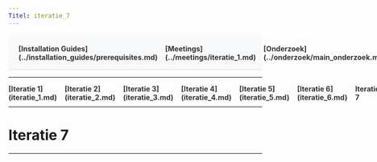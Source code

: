 ```yaml
---
Titel: iteratie_7
---
```


<div style="display:flex; justify-content:space-between; align-items:left; padding:20px; background-color:#f8f9fa; border-bottom:1px solid #e0e0e0;">
  <nav style="display:flex; gap:15px; height:30px;">
    <a markdown="1" style="text-decoration:none; color:#333; font-weight:bold;">[Installation Guides](../installation_guides/prerequisites.md)</a>
    <a markdown="1" style="text-decoration:none; color:#333; font-weight:bold;">[Meetings](../meetings/iteratie_1.md)</a>
    <a markdown="1" style="text-decoration:none; color:#333; font-weight:bold;">[Onderzoek](../onderzoek/main_onderzoek.md)</a>
    <a markdown="1" style="text-decoration:none; color:#333; font-weight:bold;">[Retrospectives](../retrospectives/home_retrospectives.md)</a>
  </nav>
</div>

---

<nav style="display:flex; gap:15px; height:30px;">
  <a markdown="1" style="text-decoration:none; color:#333; font-weight:bold;">[Iteratie 1](iteratie_1.md)</a>
  <a markdown="1" style="text-decoration:none; color:#333; font-weight:bold;">[Iteratie 2](iteratie_2.md)</a>
  <a markdown="1" style="text-decoration:none; color:#333; font-weight:bold;">[Iteratie 3](iteratie_3.md)</a>
  <a markdown="1" style="text-decoration:none; color:#333; font-weight:bold;">[Iteratie 4](iteratie_4.md)</a>
  <a markdown="1" style="text-decoration:none; color:#333; font-weight:bold;">[Iteratie 5](iteratie_5.md)</a>
  <a markdown="1" style="text-decoration:none; color:#333; font-weight:bold;">[Iteratie 6](iteratie_6.md)</a>
  <a markdown="1" style="text-decoration:none; color:#333; font-weight:bold;">Iteratie 7</a>
  <a markdown="1" style="text-decoration:none; color:#333; font-weight:bold;">[Iteratie 8](iteratie_8.md)</a>
  <a markdown="1" style="text-decoration:none; color:#333; font-weight:bold;">[Iteratie 9](iteratie_9.md)</a>
</nav>

---

# Iteratie 7

---